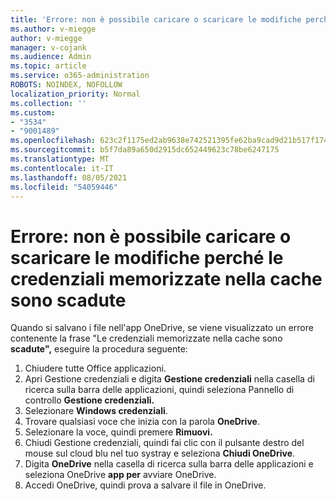 ```yaml
---
title: 'Errore: non è possibile caricare o scaricare le modifiche perché le credenziali memorizzate nella cache sono scadute'
ms.author: v-miegge
author: v-miegge
manager: v-cojank
ms.audience: Admin
ms.topic: article
ms.service: o365-administration
ROBOTS: NOINDEX, NOFOLLOW
localization_priority: Normal
ms.collection: ''
ms.custom:
- "3534"
- "9001489"
ms.openlocfilehash: 623c2f1175ed2ab9638e742521395fe62ba9cad9d21b517f17426fb5c96a2d73
ms.sourcegitcommit: b5f7da89a650d2915dc652449623c78be6247175
ms.translationtype: MT
ms.contentlocale: it-IT
ms.lasthandoff: 08/05/2021
ms.locfileid: "54059446"
---
```

# <a name="error-we-cant-upload-or-download-your-changes-because-your-cached-credentials-have-expired"></a>Errore: non è possibile caricare o scaricare le modifiche perché le credenziali memorizzate nella cache sono scadute

Quando si salvano i file nell'app OneDrive, se viene visualizzato un errore contenente la frase "Le credenziali memorizzate nella cache sono **scadute",** eseguire la procedura seguente:

1. Chiudere tutte Office applicazioni.
1. Apri Gestione credenziali e digita **Gestione credenziali** nella casella di ricerca sulla barra delle applicazioni, quindi seleziona Pannello di controllo **Gestione credenziali.**
1. Selezionare **Windows credenziali**.
1. Trovare qualsiasi voce che inizia con la parola **OneDrive**.
1. Selezionare la voce, quindi premere **Rimuovi.**
1. Chiudi Gestione credenziali, quindi fai clic con il pulsante destro del mouse sul cloud blu nel tuo systray e seleziona **Chiudi OneDrive**.
1. Digita **OneDrive** nella casella di ricerca sulla barra delle applicazioni e seleziona OneDrive **app per** avviare OneDrive.
1. Accedi OneDrive, quindi prova a salvare il file in OneDrive.
